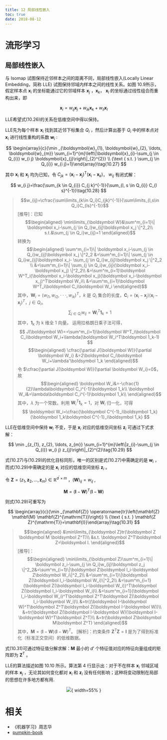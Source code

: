 ```yaml
---
title: 12 局部线性嵌入
toc: true
date: 2018-08-12
---
```

# 流形学习


## 局部线性嵌入

与 Isomap 试图保持近邻样本之间的距离不同，局部线性嵌入(Locally Linear Embedding，简称 LLE) 试图保持邻域内样本之间的线性关系。如图 10.9所示，假定样本点 $\boldsymbol{x}_{i}$ 的坐标能通过它的邻域样本 $\boldsymbol{x}_{j}$ ，$\boldsymbol{x}_{k}$， $\boldsymbol{x}_{l}$ 的坐标通过线性组合而重构出来，即


$$
\boldsymbol{x}_{i}=w_{i j} \boldsymbol{x}_{j}+w_{i k} \boldsymbol{x}_{k}+w_{i l} \boldsymbol{x}_{l}\tag{10.26}
$$

LLE希望式(10.26)的关系在低维空间中得以保持。

LLE先为每个样本  $\boldsymbol{x}_{i}$ 找到其近邻下标集合 $Q_i$ ，然后计算出基于 $Q_i$ 中的样本点对 $\boldsymbol{x}_{i}$ 进行线性重构的系数 $\boldsymbol{w}_{i}$ :


$$
\begin{array}{c}{\min _{\boldsymbol{w}_{1}, \boldsymbol{w}_{2}, \ldots, \boldsymbol{w}_{m}} \sum_{i=1}^{m}\left\|\boldsymbol{x}_{i}-\sum_{j \in Q_{i}} w_{i j} \boldsymbol{x}_{j}\right\|_{2}^{2}} \\ {\text { s.t. } \sum_{j \in Q_{i}} w_{i j}=1}\end{array}\tag{10.27}
$$


其中 $\boldsymbol{x}_{i}$ 和 $\boldsymbol{x}_{j}$ 均为已知，令 $C_{j k}=\left(\boldsymbol{x}_{i}-\boldsymbol{x}_{j}\right)^{\mathrm{T}}\left(\boldsymbol{x}_{i}-\boldsymbol{x}_{k}\right)$， $w_{ij}$ 有闭式解：


$$
w_{i j}=\frac{\sum_{k \in Q_{i}} C_{j k}^{-1}}{\sum_{l, s \in Q_{i}} C_{l s}^{-1}}\tag{10.28}
$$

> $$w_{ij}=\cfrac{\sum\limits_{k\in Q_i}C_{jk}^{-1}}{\sum\limits_{l,s\in Q_i}C_{ls}^{-1}}$$
> [推导]：已知
> $$\begin{aligned}
> \min\limits_{\boldsymbol W}&\sum^m_{i=1}\| \boldsymbol x_i-\sum_{j \in Q_i}w_{ij}\boldsymbol x_j \|^2_2\\
> s.t.&\sum_{j \in Q_i}w_{ij}=1
> \end{aligned}$$
> 转换为
> $$\begin{aligned}
> \sum^m_{i=1}\| \boldsymbol x_i-\sum_{j \in Q_i}w_{ij}\boldsymbol x_j \|^2_2 &=\sum^m_{i=1}\| \sum_{j \in Q_i}w_{ij}\boldsymbol x_i- \sum_{j \in Q_i}w_{ij}\boldsymbol x_j \|^2_2 \\
> &=\sum^m_{i=1}\| \sum_{j \in Q_i}w_{ij}(\boldsymbol x_i- \boldsymbol x_j) \|^2_2\\
> &=\sum^m_{i=1}\boldsymbol W^T_i(\boldsymbol x_i-\boldsymbol x_j)(\boldsymbol x_i-\boldsymbol x_j)^T\boldsymbol W_i\\
> &=\sum^m_{i=1}\boldsymbol W^T_i\boldsymbol C_i\boldsymbol W_i
> \end{aligned}$$
> 其中，$\boldsymbol W_i=(w_{i1},w_{i2},\cdot\cdot\cdot,w_{ik})^T$，$k$ 是 $Q_i$ 集合的长度，$\boldsymbol C_i=(\boldsymbol x_i-\boldsymbol x_j)(\boldsymbol x_i-\boldsymbol x_j)^T$，$j \in Q_i$。
> $$
> \sum_{j\in Q_i}w_{ij}=\boldsymbol W_i^T\boldsymbol 1_k=1
> $$
> 其中，$\boldsymbol 1_k$ 为 k 维全 1 向量。
> 运用拉格朗日乘子法可得，
> $$
> J(\boldsymbol W)==\sum^m_{i=1}\boldsymbol W^T_i\boldsymbol C_i\boldsymbol W_i+\lambda(\boldsymbol W_i^T\boldsymbol 1_k-1)
> $$
> $$\begin{aligned}
> \cfrac{\partial J(\boldsymbol W)}{\partial \boldsymbol W_i} &=2\boldsymbol C_i\boldsymbol W_i+\lambda'\boldsymbol 1_k
> \end{aligned}$$
> 令 $\cfrac{\partial J(\boldsymbol W)}{\partial \boldsymbol W_i}=0$，故
> $$\begin{aligned}
> \boldsymbol W_i&=-\cfrac{1}{2}\lambda\boldsymbol C_i^{-1}\boldsymbol 1_k\\
> \boldsymbol W_i&=\lambda\boldsymbol C_i^{-1}\boldsymbol 1_k\\
> \end{aligned}$$
> 其中，$\lambda$ 为一个常数。利用 $\boldsymbol W^T_i\boldsymbol 1_k=1$，对 $\boldsymbol W_i$ 归一化，可得
> $$
> \boldsymbol W_i=\cfrac{\boldsymbol C^{-1}_i\boldsymbol 1_k}{\boldsymbol 1_k\boldsymbol C^{-1}_i\boldsymbol 1_k}
> $$

LLE在低维空间中保持 $\boldsymbol{w}_{i}$ 不变，于是 $\boldsymbol{x}_{i}$ 对应的低维空间坐标 $\boldsymbol{z}_{i}$ 可通过下式求解：

$$
\min _{z_{1}, z_{2}, \ldots, z_{m}} \sum_{i=1}^{m}\left\|z_{i}-\sum_{j \in Q_{i}} w_{i j} z_{j}\right\|_{2}^{2}\tag{10.29}
$$


式(10.27)与(10.29)的优化目标同形，唯一的区别是式(10.27)中需确定的是 $\boldsymbol{w}_{i}$ ，而式(10.29)中需确定的是 $\boldsymbol{x}_{i}$ 对应的低维空间坐标 $\boldsymbol{z}_{i}$ 。


令 $\mathbf{Z}=\left(z_{1}, \boldsymbol{z}_{2}, \ldots, \boldsymbol{z}_{m}\right) \in \mathbb{R}^{d^{\prime} \times m}$ ，$(\mathbf{W})_{i j}=w_{i j}$ ,

$$
\mathbf{M}=(\mathbf{I}-\mathbf{W})^{\mathrm{T}}(\mathbf{I}-\mathbf{W})\tag{10.30}
$$



则式(10.29)可重写为

$$
\begin{array}{c}{\min _{\mathbf{Z}} \operatorname{tr}\left(\mathbf{Z} \mathbf{M} \mathbf{Z}^{\mathrm{T}}\right)} \\ {\text { s.t. } \mathbf{Z Z}^{\mathrm{T}}=\mathbf{I}}\end{array}\tag{10.31}
$$


> $$\begin{aligned}
> &\min\limits_{\boldsymbol Z}tr(\boldsymbol Z \boldsymbol M \boldsymbol Z^T)\\
> &s.t. \boldsymbol Z^T\boldsymbol Z=\boldsymbol I.
> \end{aligned}$$
> [推导]：
> $$\begin{aligned}
> \min\limits_{\boldsymbol Z}\sum^m_{i=1}\| \boldsymbol z_i-\sum_{j \in Q_i}w_{ij}\boldsymbol z_j \|^2_2&=\sum^m_{i=1}\|\boldsymbol Z\boldsymbol I_i-\boldsymbol Z\boldsymbol W_i\|^2_2\\
> &=\sum^m_{i=1}\|\boldsymbol Z(\boldsymbol I_i-\boldsymbol W_i)\|^2_2\\
> &=\sum^m_{i=1}(\boldsymbol Z(\boldsymbol I_i-\boldsymbol W_i))^T\boldsymbol Z(\boldsymbol I_i-\boldsymbol W_i)\\
> &=\sum^m_{i=1}(\boldsymbol I_i-\boldsymbol W_i)^T\boldsymbol Z^T\boldsymbol Z(\boldsymbol I_i-\boldsymbol W_i)\\
> &=tr((\boldsymbol I-\boldsymbol W)^T\boldsymbol Z^T\boldsymbol Z(\boldsymbol I-\boldsymbol W))\\
> &=tr(\boldsymbol Z(\boldsymbol I-\boldsymbol W)(\boldsymbol I-\boldsymbol W)^T\boldsymbol Z^T)\\
> &=tr(\boldsymbol Z\boldsymbol M\boldsymbol Z^T)
> \end{aligned}$$
> 其中，$\boldsymbol M=(\boldsymbol I-\boldsymbol W)(\boldsymbol I-\boldsymbol W)^T$。
> [解析]：约束条件 $\boldsymbol Z^T\boldsymbol Z=\boldsymbol I$ 是为了得到标准化（标准正交空间）的低维数据。


式(10.31)可通过特征值分解求解：$\mathbf{M}$ 最小的 $d'$ 个特征值对应的特征向量组成的矩阵即为 $\mathbf{Z}^{\mathrm{T}}$ 。

LLE的算法描述如图 10.10 所示。算法第 4 行显示出：对于不在样本 $\boldsymbol{x}_{i}$ 邻域区域的样本 $\boldsymbol{x}_{j}$ ，无论其如何变化都对 $\boldsymbol{x}_{i}$ 和 $\boldsymbol{z}_{i}$ 没有任何影响；这种将变动限制在局部的思想在许多地方都有用.

<center>

![](http://images.iterate.site/blog/image/180629/fJ8EcAGcF9.png?imageslim){ width=55% }

</center>








# 相关

- 《机器学习》周志华
- [pumpkin-book](https://github.com/datawhalechina/pumpkin-book)

